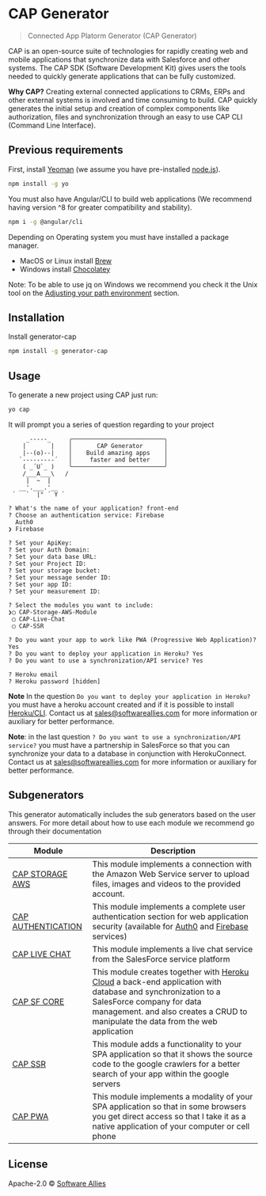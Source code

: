 # CAP Generator
<!-- [![NPM version][npm-image]][npm-url] [![Build Status][travis-image]][travis-url] [![Dependency Status][daviddm-image]][daviddm-url] -->

> Connected App Platorm Generator (CAP Generator)

CAP is an open-source suite of technologies for rapidly creating web and mobile applications that synchronize data with Salesforce and other systems. The CAP SDK (Software Development Kit) gives users the tools needed to quickly generate applications that can be fully customized. 

**Why CAP?** Creating external connected applications to CRMs, ERPs and other external systems is involved and time consuming to build. CAP quickly generates the initial setup and creation of complex components like authorization, files and synchronization through an easy  to use CAP CLI (Command Line Interface).


## **Previous requirements**

First, install [Yeoman](http://yeoman.io) (we assume you have pre-installed [node.js](https://nodejs.org/)).

```bash
npm install -g yo
```

You must also have Angular/CLI to build web applications (We recommend having version ^8 for greater compatibility and stability).

```bash
npm i -g @angular/cli
```

Depending on Operating system you must have installed a package manager.
* MacOS or Linux install [Brew](https://brew.sh/)
* Windows install [Chocolatey](https://chocolatey.org/install)

Note: To be able to use jq on Windows we recommend you check it the Unix tool on the [Adjusting your path environment](https://github.com/software-allies/cap-generator/blob/development/assets/git/git.png?raw=true) section. 

## Installation

Install generator-cap

```bash
npm install -g generator-cap
```

## Usage 

To generate a new project using CAP just run:

```bash
yo cap
```

It will prompt you a series of question regarding to your project

```
     _-----_     ╭──────────────────────────╮
    |       |    │       CAP Generator      │
    |--(o)--|    │    Build amazing apps    │
   `---------´   │     faster and better    │
    ( _´U`_ )    ╰──────────────────────────╯
    /___A___\   /
     |  ~  |     
   __'.___.'__   
 ´   `  |° ´ Y ` 

? What's the name of your application? front-end
? Choose an authentication service: Firebase
  Auth0 
❯ Firebase

? Set your ApiKey:  
? Set your Auth Domain:  
? Set your data base URL:  
? Set your Project ID:  
? Set your storage bucket:  
? Set your message sender ID:  
? Set your app ID:  
? Set your measurement ID: 

? Select the modules you want to include:
❯◯ CAP-Storage-AWS-Module
 ◯ CAP-Live-Chat
 ◯ CAP-SSR
 
? Do you want your app to work like PWA (Progressive Web Application)? Yes
? Do you want to deploy your application in Heroku? Yes
? Do you want to use a synchronization/API service? Yes

? Heroku email 
? Heroku password [hidden]
```
**Note** In the question `Do you want to deploy your application in Heroku?` you must have a heroku account created and if it is possible to install [Heroku/CLI](https://devcenter.heroku.com/articles/heroku-cli).  Contact us at sales@softwareallies.com for more information or auxiliary for better performance.

**Note**: in the last question `? Do you want to use a synchronization/API service?` you must have a partnership in SalesForce so that you can synchronize your data to a database in conjunction with HerokuConnect. Contact us at sales@softwareallies.com for more information or auxiliary for better performance.

## Subgenerators
This generator automatically includes the sub generators based on the user answers. 
For more detail about how to use each module we recommend go through their documentation

| Module | Description |
| ------ | ------------ |
| [CAP STORAGE AWS](https://www.npmjs.com/package/cap-angular-schematic-storage-aws) | This module implements a connection with the Amazon Web Service server to upload files, images and videos to the provided account. |
| [CAP AUTHENTICATION](https://www.npmjs.com/package/cap-angular-schematic-auth-auth0) | This module implements a complete user authentication section for web application security (available for [Auth0](https://auth0.com/) and [Firebase](https://console.firebase.google.com/u/0/) services) |
| [CAP LIVE CHAT](https://www.npmjs.com/package/cap-angular-schematic-livechat) | This module implements a live chat service from the SalesForce service platform |
| [CAP SF CORE](https://www.npmjs.com/package/cap-angular-schematic-sfcore) | This module creates together with [Heroku Cloud](www.heroku.com) a back-end application with database and synchronization to a SalesForce company for data management. and also creates a CRUD to manipulate the data from the web application |
| [CAP SSR]() | This module adds a functionality to your SPA application so that it shows the source code to the google crawlers for a better search of your app within the google servers |
| [CAP PWA]() | This module implements a modality of your SPA application so that in some browsers you get direct access so that I take it as a native application of your computer or cell phone |

## License
Apache-2.0  © [Software Allies](https://www.softwareallies.com/)

<!-- 
[npm-image]: https://badge.fury.io/js/generator-cap.svg
[npm-url]: https://npmjs.org/package/generator-cap
[travis-image]: https://travis-ci.org//generator-cap.svg?branch=master
[travis-url]: https://travis-ci.org//generator-cap
[daviddm-image]: https://david-dm.org//generator-cap.svg?theme=shields.io
[daviddm-url]: https://david-dm.org//generator-cap
 -->
